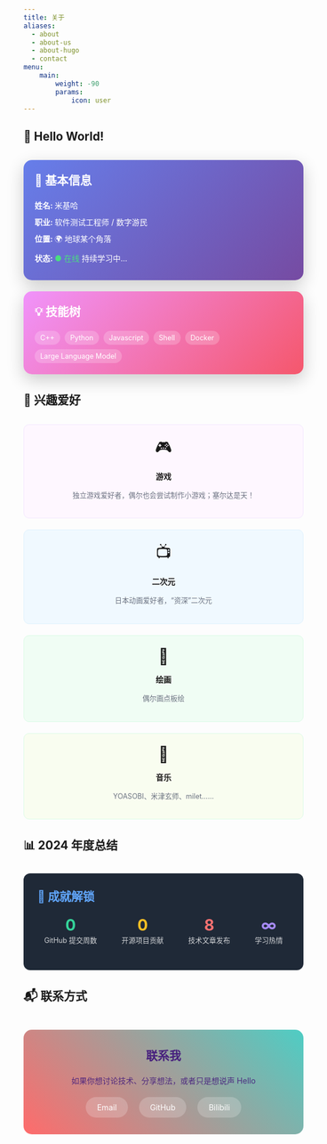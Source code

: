 ```yaml
---
title: 关于
aliases:
  - about
  - about-us
  - about-hugo
  - contact
menu:
    main: 
        weight: -90
        params:
            icon: user
---
```


<div class="about-container" style="max-width: 800px; margin: 0 auto;">

## 👋 Hello World!

<div style="display: flex; flex-wrap: wrap; gap: 20px; margin: 30px 0;">
  <div style="flex: 1; min-width: 300px;">
    <div style="background: linear-gradient(135deg, #667eea 0%, #764ba2 100%); padding: 20px; border-radius: 15px; color: white; box-shadow: 0 10px 30px rgba(0,0,0,0.2);">
      <p style="margin-top: 0; font-size: 1.5em;"><strong>🚀 基本信息</strong></p>
      <p style="margin: 10px 0;"><strong>姓名: </strong> 米基哈</p>
      <p style="margin: 10px 0;"><strong>职业: </strong> 软件测试工程师 / 数字游民</p>
      <p style="margin: 10px 0;"><strong>位置: </strong> 🌍 地球某个角落</p>
      <p style="margin: 10px 0;"><strong>状态: </strong> <span style="color: #4ade80;">● 在线</span> 持续学习中...</p>
    </div>
  </div>
  
  <div style="flex: 1; min-width: 300px;">
    <div style="background: linear-gradient(135deg, #f093fb 0%, #f5576c 100%); padding: 20px; border-radius: 15px; color: white; box-shadow: 0 10px 30px rgba(0,0,0,0.2);">
      <p style="margin-top: 0; font-size: 1.5em;"><strong>💡 技能树</strong></p>
      <div style="display: flex; flex-wrap: wrap; gap: 8px; margin-top: 15px;">
        <span style="background: rgba(255,255,255,0.2); padding: 5px 10px; border-radius: 20px; font-size: 0.9em;">C++</span>
        <span style="background: rgba(255,255,255,0.2); padding: 5px 10px; border-radius: 20px; font-size: 0.9em;">Python</span>
        <span style="background: rgba(255,255,255,0.2); padding: 5px 10px; border-radius: 20px; font-size: 0.9em;">Javascript</span>
        <span style="background: rgba(255,255,255,0.2); padding: 5px 10px; border-radius: 20px; font-size: 0.9em;">Shell</span>
        <span style="background: rgba(255,255,255,0.2); padding: 5px 10px; border-radius: 20px; font-size: 0.9em;">Docker</span>
        <span style="background: rgba(255,255,255,0.2); padding: 5px 10px; border-radius: 20px; font-size: 0.9em;">Large Language Model</span>
      </div>
    </div>
  </div>
</div>

## 🎨 兴趣爱好

<div style="display: grid; grid-template-columns: repeat(auto-fit, minmax(250px, 1fr)); gap: 20px; margin: 30px 0;">
  <div style="text-align: center; padding: 20px; border-radius: 10px; background: #fef7ff; border: 1px solid #f3e8ff;">
    <div style="font-size: 2em; margin-bottom: 10px;">🎮</div>
    <p style="color:rgb(27, 25, 25);"><strong>游戏</strong></p>
    <p style="color: #6b7280; font-size: 0.9em;">独立游戏爱好者，偶尔也会尝试制作小游戏；塞尔达是天！</p>
  </div>

  <div style="text-align: center; padding: 20px; border-radius: 10px; background: #f0f9ff; border: 1px solid #e0f2fe;">
    <div style="font-size: 2em; margin-bottom: 10px;">📺</div>
    <p style="color:rgb(27, 25, 25);"><strong>二次元</strong></p>
    <p style="color: #6b7280; font-size: 0.9em;">日本动画爱好者，“资深”二次元</p>
  </div>
  
  <div style="text-align: center; padding: 20px; border-radius: 10px; background: #f0fdf4; border: 1px solid #dcfce7;">
    <div style="font-size: 2em; margin-bottom: 10px;">🎨</div>
    <p style="color:rgb(27, 25, 25);"><strong>绘画</strong></p>
    <p style="color: #6b7280; font-size: 0.9em;">偶尔画点板绘</p>
  </div>
  
  <div style="text-align: center; padding: 20px; border-radius: 10px; background:rgb(249, 253, 240); border: 1px solid #dcfce7;">
    <div style="font-size: 2em; margin-bottom: 10px;">🎵</div>
    <p style="color:rgb(27, 25, 25);"><strong>音乐</strong></p>
    <p style="color: #6b7280; font-size: 0.9em;">YOASOBI、米津玄师、milet……</p>
  </div>
</div>


## 📊 2024 年度总结

<div style="background: #1f2937; color: white; padding: 25px; border-radius: 12px; margin: 30px 0;">
  <p style="margin-top: 0; font-size: 1.5em; color: #60a5fa;"><strong>🎯 成就解锁</strong></p>
  <div style="display: flex; justify-content: space-around; flex-wrap: wrap; gap: 20px; margin: 20px 0;">
    <div style="text-align: center;">
      <div style="font-size: 2em; font-weight: bold; color: #34d399;">0</div>
      <div style="font-size: 0.9em; opacity: 0.8;">GitHub 提交周数</div>
    </div>
    <div style="text-align: center;">
      <div style="font-size: 2em; font-weight: bold; color: #fbbf24;">0</div>
      <div style="font-size: 0.9em; opacity: 0.8;">开源项目贡献</div>
    </div>
    <div style="text-align: center;">
      <div style="font-size: 2em; font-weight: bold; color: #f87171;">8</div>
      <div style="font-size: 0.9em; opacity: 0.8;">技术文章发布</div>
    </div>
    <div style="text-align: center;">
      <div style="font-size: 2em; font-weight: bold; color: #a78bfa;">∞</div>
      <div style="font-size: 0.9em; opacity: 0.8;">学习热情</div>
    </div>
  </div>
</div>


## 📬 联系方式

<div style="text-align: center; margin: 40px 0; padding: 30px; background: linear-gradient(45deg, #ff6b6b, #4ecdc4); border-radius: 15px; color: white;">
  <p style="margin-top: 0; font-size: 1.5em; color:rgb(70, 30, 125);"><strong>联系我</strong></p>
  <p style="margin: 15px 0; opacity: 0.9; color:rgb(70, 30, 125);">如果你想讨论技术、分享想法，或者只是想说声 Hello</p>
  
  <div style="display: flex; justify-content: center; gap: 20px; flex-wra   p: wrap; margin-top: 20px;">
    <a href="mailto:alonely2021@qq.com" style="color: white; text-decoration: none; background: rgba(255,255,255,0.2); padding: 10px 20px; border-radius: 25px; transition: all 0.3s;">
      Email
    </a>
    <a href="https://github.com/xyl2024" style="color: white; text-decoration: none; background: rgba(255,255,255,0.2); padding: 10px 20px; border-radius: 25px; transition: all 0.3s;">
      GitHub
    </a>
    <a href="https://space.bilibili.com/518313604" style="color: white; text-decoration: none; background: rgba(255,255,255,0.2); padding: 10px 20px; border-radius: 25px; transition: all 0.3s;">
      Bilibili
    </a>
  </div>
</div>

</div>

<style>
@keyframes blink {
  0%, 50% { opacity: 1; }
  51%, 100% { opacity: 0; }
}

@media (max-width: 768px) {
  .about-container {
    padding: 0 15px;
  }
  
  .about-container div[style*="display: flex"] {
    flex-direction: column;
  }
  
  .about-container div[style*="display: grid"] {
    grid-template-columns: 1fr;
  }
}

.about-container a:hover {
  transform: translateY(-2px);
  box-shadow: 0 5px 15px rgba(0,0,0,0.2);
}

button:hover {
  transform: scale(1.05) !important;
}

button:active {
  transform: scale(0.95) !important;
}
</style>